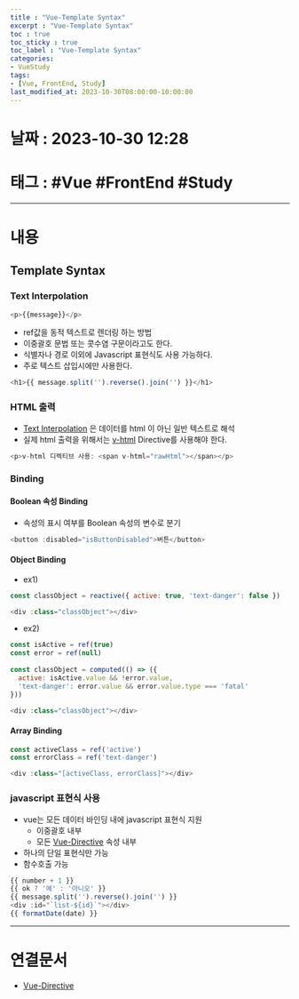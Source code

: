 ```yaml
---
title : "Vue-Template Syntax"
excerpt : "Vue-Template Syntax"
toc : true
toc_sticky : true
toc_label : "Vue-Template Syntax"
categories:
- VueStudy
tags:
- [Vue, FrontEnd, Study]
last_modified_at: 2023-10-30T08:00:00-10:00:00
---
```


# 날짜 : 2023-10-30 12:28

# 태그 : #Vue #FrontEnd #Study 
---

# 내용

## Template Syntax

### Text Interpolation

```javascript
<p>{{message}}</p>
```

- ref값을 동적 텍스트로 렌더링 하는 방법
- 이중괄호 문법 또는 콧수염 구문이라고도 한다.
- 식별자나 경로 이외에 Javascript 표현식도 사용 가능하다.
- 주로 텍스트 삽입시에만 사용한다.

```javascript
<h1>{{ message.split('').reverse().join('') }}</h1>
```

### HTML 출력
- [Text Interpolation](#text-interpolation) 은  데이터를 html 이 아닌 일반 텍스트로 해석
- 실제 html 출력을 위해서는 [v-html](../../vuestudy/VueStudy-Vue-Directive#v-html) Directive를 사용해야 한다.

```javascript
<p>v-html 디렉티브 사용: <span v-html="rawHtml"></span></p>
```

### Binding

#### Boolean 속성 Binding
- 속성의 표시 여부를 Boolean 속성의 변수로 분기

```javascript
<button :disabled="isButtonDisabled">버튼</button>
```

#### Object Binding
- ex1)

```javascript
const classObject = reactive({ active: true, 'text-danger': false })

<div :class="classObject"></div>
```

- ex2)

```javascript
const isActive = ref(true)  
const error = ref(null)  
  
const classObject = computed(() => ({  
  active: isActive.value && !error.value,  
  'text-danger': error.value && error.value.type === 'fatal'  
}))

<div :class="classObject"></div>
```

#### Array Binding

```javascript
const activeClass = ref('active')
const errorClass = ref('text-danger')

<div :class="[activeClass, errorClass]"></div>
```

### javascript 표현식 사용
- vue는 모든 데이터 바인딩 내에 javascript 표현식 지원
	- 이중괄호 내부
	- 모든 [Vue-Directive](../../vuestudy/VueStudy-Vue-Directive) 속성 내부
- 하나의 단일 표현식만 가능
- 함수호출 가능

```javascript
{{ number + 1 }}  
{{ ok ? '예' : '아니오' }}  
{{ message.split('').reverse().join('') }}  
<div :id="`list-${id}`"></div>
{{ formatDate(date) }}
```

---

# 연결문서
- [Vue-Directive](../../vuestudy/VueStudy-Vue-Directive)